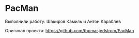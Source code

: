 # PacMan
Выполнили работу: Шакиров Камиль и Антон Караблев

Оригинал проекта: https://github.com/thomasjedstrom/PacMan
